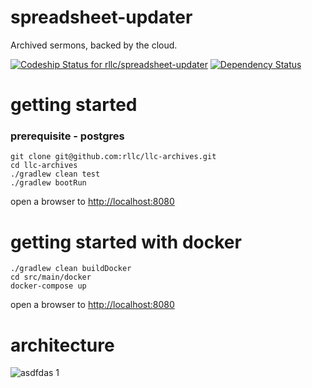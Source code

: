 # spreadsheet-updater
Archived sermons, backed by the cloud.

[ ![Codeship Status for rllc/spreadsheet-updater](https://codeship.com/projects/21f82550-cf6f-0132-f2fb-0625bb0d2ed5/status?branch=master)](https://codeship.com/projects/76704)
[![Dependency Status](https://www.versioneye.com/user/projects/553eedc61395378a90000047/badge.svg?style=flat-square)](https://www.versioneye.com/user/projects/553eedc61395378a90000047)


# getting started
### prerequisite - postgres
```shell
git clone git@github.com:rllc/llc-archives.git
cd llc-archives
./gradlew clean test
./gradlew bootRun
```
open a browser to [http://localhost:8080](http://localhost:8080)

# getting started with docker
```shell
./gradlew clean buildDocker
cd src/main/docker
docker-compose up
```
open a browser to [http://localhost:8080](http://localhost:8080)

# architecture
![asdfdas 1](https://cloud.githubusercontent.com/assets/679510/8988873/5e9a25ac-36ae-11e5-9460-45b48c6798e8.png)
